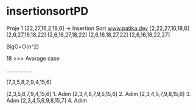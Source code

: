 # insertionsortPD
Proje 1
[22,27,16,2,18,6] -> Insertion Sort  www.patika.dev
[2,22,27,16,18,6]
[2,6,27,16,18,22]
[2,6,16,27,18,22]
[2,6,16,18,27,22]
[2,6,16,18,22,27]

BigO=O(n^2)

18 >>> Avarage case

.................

[7,3,5,8,2,9,4,15,6] 

[2,3,5,8,7,9,4,15,6] 1. Adım
[2,3,4,8,7,9,5,15,6] 2. Adım
[2,3,4,5,7,9,8,15,6] 3. Adım
[2,3,4,5,6,9,8,15,7] 4. Adım
